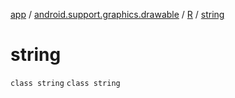 [app](../../../index.md) / [android.support.graphics.drawable](../../index.md) / [R](../index.md) / [string](.)

# string

`class string`
`class string`